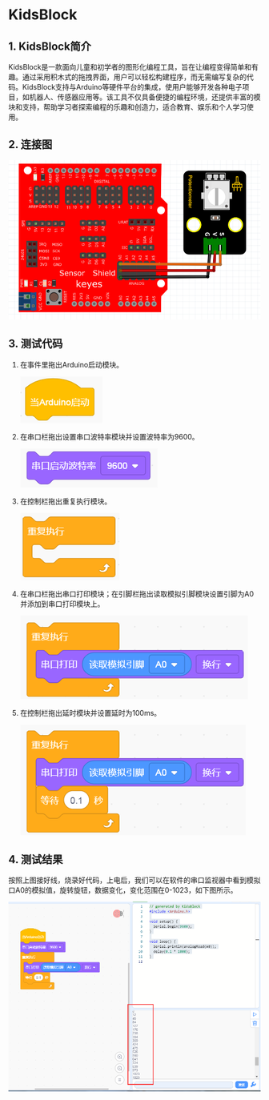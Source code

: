 # KidsBlock


## 1. KidsBlock简介  

KidsBlock是一款面向儿童和初学者的图形化编程工具，旨在让编程变得简单和有趣。通过采用积木式的拖拽界面，用户可以轻松构建程序，而无需编写复杂的代码。KidsBlock支持与Arduino等硬件平台的集成，使用户能够开发各种电子项目，如机器人、传感器应用等。该工具不仅具备便捷的编程环境，还提供丰富的模块和支持，帮助学习者探索编程的乐趣和创造力，适合教育、娱乐和个人学习使用。  

## 2. 连接图  

![](media/44db7dff1636c4d741b6f5b014e9bbf5.png)  

## 3. 测试代码  

1. 在事件里拖出Arduino启动模块。  

   ![](media/8b75eda1038cff1cecabe6e490a543f4.png)  

2. 在串口栏拖出设置串口波特率模块并设置波特率为9600。  

   ![](media/9d226a56e812f7d3a0b93b35056c09e7.png)  

3. 在控制栏拖出重复执行模块。  

   ![](media/ff0d590238626f7ba4b6cf2dea487b0c.png)  

4. 在串口栏拖出串口打印模块；在引脚栏拖出读取模拟引脚模块设置引脚为A0并添加到串口打印模块上。  

   ![](media/2a438121b3c06b05d6c866d46f8bac94.png)  

5. 在控制栏拖出延时模块并设置延时为100ms。  

   ![](media/93a53719c1fd2c0602d769a780632292.png)  

## 4. 测试结果  

按照上图接好线，烧录好代码，上电后，我们可以在软件的串口监视器中看到模拟口A0的模拟值，旋转旋钮，数据变化，变化范围在0-1023，如下图所示。  

![](media/435c41f824f661d959e9db949f0a390b.png)


